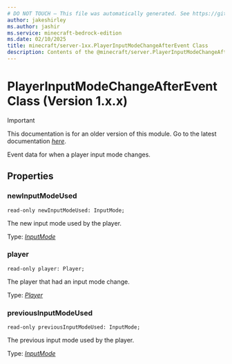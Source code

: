 ```yaml
---
# DO NOT TOUCH — This file was automatically generated. See https://github.com/mojang/minecraftapidocsgenerator to modify descriptions, examples, etc.
author: jakeshirley
ms.author: jashir
ms.service: minecraft-bedrock-edition
ms.date: 02/10/2025
title: minecraft/server-1xx.PlayerInputModeChangeAfterEvent Class
description: Contents of the @minecraft/server.PlayerInputModeChangeAfterEvent class (Version 1.x.x).
---
```

# PlayerInputModeChangeAfterEvent Class (Version 1.x.x)

> [!IMPORTANT]
> This documentation is for an older version of this module. Go to the latest documentation [*here*](../../../scriptapi/minecraft/server/PlayerInputModeChangeAfterEvent.md).

Event data for when a player input mode changes.

## Properties

### **newInputModeUsed**
`read-only newInputModeUsed: InputMode;`

The new input mode used by the player.

Type: [*InputMode*](InputMode.md)

### **player**
`read-only player: Player;`

The player that had an input mode change.

Type: [*Player*](Player.md)

### **previousInputModeUsed**
`read-only previousInputModeUsed: InputMode;`

The previous input mode used by the player.

Type: [*InputMode*](InputMode.md)
